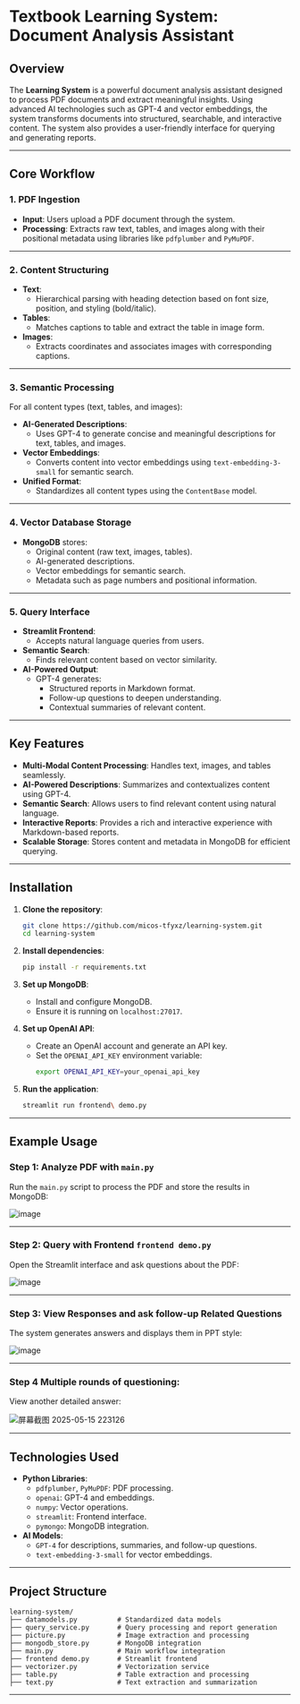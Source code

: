 # Textbook Learning System: Document Analysis Assistant

## Overview

The **Learning System** is a powerful document analysis assistant designed to process PDF documents and extract meaningful insights. Using advanced AI technologies such as GPT-4 and vector embeddings, the system transforms documents into structured, searchable, and interactive content. The system also provides a user-friendly interface for querying and generating reports.

---

## Core Workflow

### 1. PDF Ingestion
- **Input**: Users upload a PDF document through the system.
- **Processing**: Extracts raw text, tables, and images along with their positional metadata using libraries like `pdfplumber` and `PyMuPDF`.

---

### 2. Content Structuring
- **Text**: 
  - Hierarchical parsing with heading detection based on font size, position, and styling (bold/italic).
- **Tables**:
  - Matches captions to table and extract the table in image form.
- **Images**:
  - Extracts coordinates and associates images with corresponding captions.

---

### 3. Semantic Processing
For all content types (text, tables, and images):
- **AI-Generated Descriptions**:
  - Uses GPT-4 to generate concise and meaningful descriptions for text, tables, and images.
- **Vector Embeddings**:
  - Converts content into vector embeddings using `text-embedding-3-small` for semantic search.
- **Unified Format**:
  - Standardizes all content types using the `ContentBase` model.

---

### 4. Vector Database Storage
- **MongoDB** stores:
  - Original content (raw text, images, tables).
  - AI-generated descriptions.
  - Vector embeddings for semantic search.
  - Metadata such as page numbers and positional information.

---

### 5. Query Interface
- **Streamlit Frontend**:
  - Accepts natural language queries from users.
- **Semantic Search**:
  - Finds relevant content based on vector similarity.
- **AI-Powered Output**:
  - GPT-4 generates:
    - Structured reports in Markdown format.
    - Follow-up questions to deepen understanding.
    - Contextual summaries of relevant content.

---

## Key Features
- **Multi-Modal Content Processing**: Handles text, images, and tables seamlessly.
- **AI-Powered Descriptions**: Summarizes and contextualizes content using GPT-4.
- **Semantic Search**: Allows users to find relevant content using natural language.
- **Interactive Reports**: Provides a rich and interactive experience with Markdown-based reports.
- **Scalable Storage**: Stores content and metadata in MongoDB for efficient querying.

---

## Installation

1. **Clone the repository**:
   ```bash
   git clone https://github.com/micos-tfyxz/learning-system.git
   cd learning-system
   ```

2. **Install dependencies**:
   ```bash
   pip install -r requirements.txt
   ```

3. **Set up MongoDB**:
   - Install and configure MongoDB.
   - Ensure it is running on `localhost:27017`.

4. **Set up OpenAI API**:
   - Create an OpenAI account and generate an API key.
   - Set the `OPENAI_API_KEY` environment variable:
     ```bash
     export OPENAI_API_KEY=your_openai_api_key
     ```

5. **Run the application**:
   ```bash
   streamlit run frontend\ demo.py
   ```

---

## Example Usage

### Step 1: Analyze PDF with `main.py`
Run the `main.py` script to process the PDF and store the results in MongoDB:

![image](https://github.com/user-attachments/assets/8d65ffc8-2a7a-4272-b575-22ae9ef2a967)

---

### Step 2: Query with Frontend `frontend demo.py`
Open the Streamlit interface and ask questions about the PDF:

![image](https://github.com/user-attachments/assets/8655e1ae-518b-41f5-b5ce-8756d5fa516d)

---

### Step 3: View Responses and ask follow-up Related Questions
The system generates answers and displays them in PPT style:

![image](https://github.com/user-attachments/assets/92fa724a-261f-4ff2-a344-1fe1274316b7)

---

### Step 4 Multiple rounds of questioning: 
View another detailed answer:

![屏幕截图 2025-05-15 223126](https://github.com/user-attachments/assets/ca59b45c-7e5f-4749-8311-d837027f8db9)

---

## Technologies Used
- **Python Libraries**:
  - `pdfplumber`, `PyMuPDF`: PDF processing.
  - `openai`: GPT-4 and embeddings.
  - `numpy`: Vector operations.
  - `streamlit`: Frontend interface.
  - `pymongo`: MongoDB integration.
- **AI Models**:
  - `GPT-4` for descriptions, summaries, and follow-up questions.
  - `text-embedding-3-small` for vector embeddings.

---

## Project Structure
```
learning-system/
├── datamodels.py          # Standardized data models
├── query_service.py       # Query processing and report generation
├── picture.py             # Image extraction and processing
├── mongodb_store.py       # MongoDB integration
├── main.py                # Main workflow integration
├── frontend demo.py       # Streamlit frontend
├── vectorizer.py          # Vectorization service
├── table.py               # Table extraction and processing
├── text.py                # Text extraction and summarization
```

---
